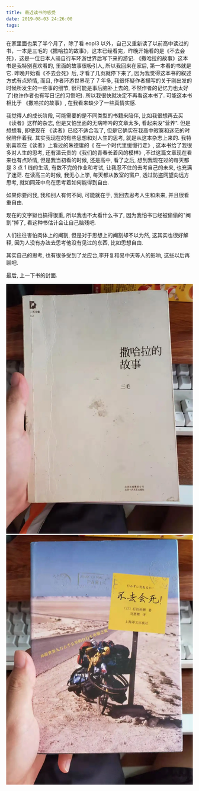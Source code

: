 ```yaml
---
title: 最近读书的感受
date: 2019-08-03 24:26:00
tags:
---
```


在家里面也呆了半个月了，除了看 eopl3 以外，自己又重新读了以前高中读过的书，一本是三毛的《撒哈拉的故事》，这本已经看完，昨晚开始看的是《不去会死》，这是一位日本人骑自行车环游世界后写下来的游记. 《撒哈拉的故事》这本书是我特别喜欢看的, 里面的故事很吸引人, 所以我回来在家后, 第一本看的书就是它. 昨晚开始看《不去会死》后, 才看了几页就停下来了, 因为我觉得这本书的叙述方式有点矫情, 而且, 作者环游世界花了 7 年多, 我很怀疑作者描写的关于刚出发的时候所发生的一些事的细节, 很可能是事后脑补上去的, 不然作者的记忆力也太好了(也许作者也有写日记的习惯吧). 所以我很快就决定不再看这本书了. 可能这本书相比于 《撒哈拉的故事》, 在我看来缺少了一些真情实感.

我觉得人的成长阶段, 可能需要的是不同类型的书籍来陪伴, 比如我很想再去买 《读者》这样的杂志, 但是又怕里面的无病呻吟的文章太多, 看起来没"营养". 但是想想看, 即使现在 《读者》已经不适合我了, 但是它确实在我高中寂寞和迷茫的时候陪伴着我. 其实我现在的有些思想和对人生的思考, 就是从这本杂志上来的. 我特别喜欢在《读者》上看过的朱德庸的《 在一个时代里缓慢行走》, 这本书给了我很多对人生的思考, 还有潘云贵的《我们的青春长着风的模样》,不过这篇文章现在看来也有点矫情, 但是我当初看的时候, 还是高中, 看了之后, 想到我现在过的每天都是 3 点 1 线的生活, 有数不完的作业和考试, 让我忍不住的去考自己的未来, 也充满了迷茫. 在读高三的时候, 我无心上学, 每天都从教室的窗户, 透过防盗网望向远方思考, 就如同笼中鸟在思考着如何能得到自由.

如果你要问我, 我和别人有何不同, 可能就在于, 我回去思考人生和未来, 并且很看重自由.

现在的文字狱也搞得很重, 所以我也不太看什么书了, 因为我怕书已经被偷偷的"阉割"掉了, 看这种书估计会让自己脑残吧.

人们往往害怕肉体上的阉割, 但是对于思想上的阉割却不以为然, 这其实也很好解释, 因为人没有办法去思考他没有见过的东西, 比如思想自由.

其实自己的思考, 也有很多受到了龙应台,李开复和易中天等人的影响, 这些以后再聊吧.

最后, 上一下书的封面.

![p1](./最近读书的感受/p1.webp)
![p2](./最近读书的感受/p2.webp)

